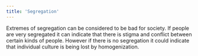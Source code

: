 ```yaml
---
title: 'Segregation'
---
```


Extremes of segregation can be considered to be bad for society. If people are very segregated it can indicate that there is stigma and conflict between certain kinds of people. However if there is no segregation it could indicate that individual culture is being lost by homogenization.

